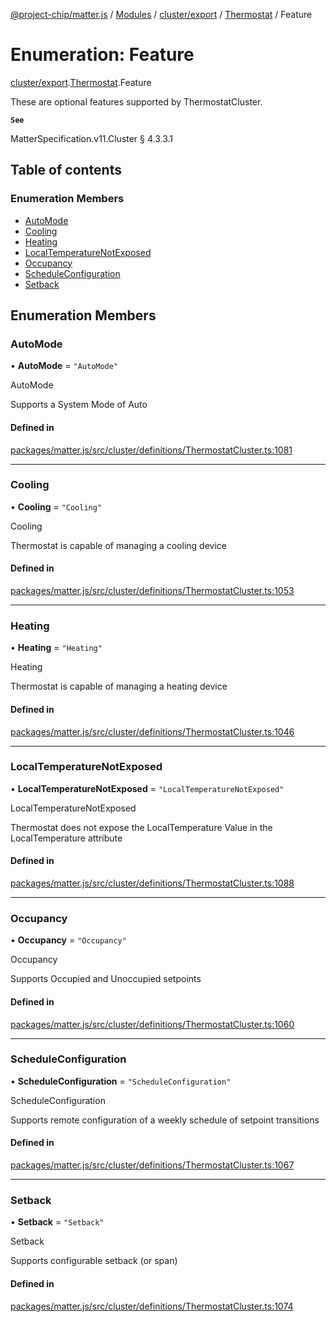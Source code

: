[@project-chip/matter.js](../README.md) / [Modules](../modules.md) / [cluster/export](../modules/cluster_export.md) / [Thermostat](../modules/cluster_export.Thermostat.md) / Feature

# Enumeration: Feature

[cluster/export](../modules/cluster_export.md).[Thermostat](../modules/cluster_export.Thermostat.md).Feature

These are optional features supported by ThermostatCluster.

**`See`**

MatterSpecification.v11.Cluster § 4.3.3.1

## Table of contents

### Enumeration Members

- [AutoMode](cluster_export.Thermostat.Feature.md#automode)
- [Cooling](cluster_export.Thermostat.Feature.md#cooling)
- [Heating](cluster_export.Thermostat.Feature.md#heating)
- [LocalTemperatureNotExposed](cluster_export.Thermostat.Feature.md#localtemperaturenotexposed)
- [Occupancy](cluster_export.Thermostat.Feature.md#occupancy)
- [ScheduleConfiguration](cluster_export.Thermostat.Feature.md#scheduleconfiguration)
- [Setback](cluster_export.Thermostat.Feature.md#setback)

## Enumeration Members

### AutoMode

• **AutoMode** = ``"AutoMode"``

AutoMode

Supports a System Mode of Auto

#### Defined in

[packages/matter.js/src/cluster/definitions/ThermostatCluster.ts:1081](https://github.com/project-chip/matter.js/blob/6d3b6a5d957d88a9231d6ecab4bb41f8133112be/packages/matter.js/src/cluster/definitions/ThermostatCluster.ts#L1081)

___

### Cooling

• **Cooling** = ``"Cooling"``

Cooling

Thermostat is capable of managing a cooling device

#### Defined in

[packages/matter.js/src/cluster/definitions/ThermostatCluster.ts:1053](https://github.com/project-chip/matter.js/blob/6d3b6a5d957d88a9231d6ecab4bb41f8133112be/packages/matter.js/src/cluster/definitions/ThermostatCluster.ts#L1053)

___

### Heating

• **Heating** = ``"Heating"``

Heating

Thermostat is capable of managing a heating device

#### Defined in

[packages/matter.js/src/cluster/definitions/ThermostatCluster.ts:1046](https://github.com/project-chip/matter.js/blob/6d3b6a5d957d88a9231d6ecab4bb41f8133112be/packages/matter.js/src/cluster/definitions/ThermostatCluster.ts#L1046)

___

### LocalTemperatureNotExposed

• **LocalTemperatureNotExposed** = ``"LocalTemperatureNotExposed"``

LocalTemperatureNotExposed

Thermostat does not expose the LocalTemperature Value in the LocalTemperature attribute

#### Defined in

[packages/matter.js/src/cluster/definitions/ThermostatCluster.ts:1088](https://github.com/project-chip/matter.js/blob/6d3b6a5d957d88a9231d6ecab4bb41f8133112be/packages/matter.js/src/cluster/definitions/ThermostatCluster.ts#L1088)

___

### Occupancy

• **Occupancy** = ``"Occupancy"``

Occupancy

Supports Occupied and Unoccupied setpoints

#### Defined in

[packages/matter.js/src/cluster/definitions/ThermostatCluster.ts:1060](https://github.com/project-chip/matter.js/blob/6d3b6a5d957d88a9231d6ecab4bb41f8133112be/packages/matter.js/src/cluster/definitions/ThermostatCluster.ts#L1060)

___

### ScheduleConfiguration

• **ScheduleConfiguration** = ``"ScheduleConfiguration"``

ScheduleConfiguration

Supports remote configuration of a weekly schedule of setpoint transitions

#### Defined in

[packages/matter.js/src/cluster/definitions/ThermostatCluster.ts:1067](https://github.com/project-chip/matter.js/blob/6d3b6a5d957d88a9231d6ecab4bb41f8133112be/packages/matter.js/src/cluster/definitions/ThermostatCluster.ts#L1067)

___

### Setback

• **Setback** = ``"Setback"``

Setback

Supports configurable setback (or span)

#### Defined in

[packages/matter.js/src/cluster/definitions/ThermostatCluster.ts:1074](https://github.com/project-chip/matter.js/blob/6d3b6a5d957d88a9231d6ecab4bb41f8133112be/packages/matter.js/src/cluster/definitions/ThermostatCluster.ts#L1074)
